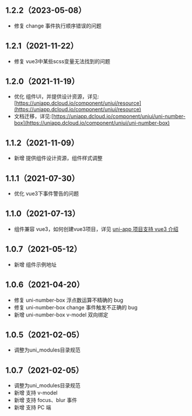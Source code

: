 ## 1.2.2（2023-05-08）

-   修复 change 事件执行顺序错误的问题

## 1.2.1（2021-11-22）

-   修复 vue3中某些scss变量无法找到的问题

## 1.2.0（2021-11-19）

-   优化 组件UI，并提供设计资源，详见:[https://uniapp.dcloud.io/component/uniui/resource](https://uniapp.dcloud.io/component/uniui/resource)
-   文档迁移，详见:[https://uniapp.dcloud.io/component/uniui/uni-number-box](https://uniapp.dcloud.io/component/uniui/uni-number-box)

## 1.1.2（2021-11-09）

-   新增 提供组件设计资源，组件样式调整

## 1.1.1（2021-07-30）

-   优化 vue3下事件警告的问题

## 1.1.0（2021-07-13）

-   组件兼容 vue3，如何创建vue3项目，详见 [uni-app 项目支持 vue3 介绍](https://ask.dcloud.net.cn/article/37834)

## 1.0.7（2021-05-12）

-   新增 组件示例地址

## 1.0.6（2021-04-20）

-   修复 uni-number-box 浮点数运算不精确的 bug
-   修复 uni-number-box change 事件触发不正确的 bug
-   新增 uni-number-box v-model 双向绑定

## 1.0.5（2021-02-05）

-   调整为uni_modules目录规范

## 1.0.7（2021-02-05）

-   调整为uni_modules目录规范
-   新增 支持 v-model
-   新增 支持 focus、blur 事件
-   新增 支持 PC 端
